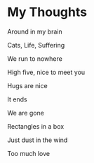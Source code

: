 # My Thoughts

Around in my brain

Cats, Life, Suffering

We run to nowhere

High five, nice to meet you

Hugs are nice

It ends

We are gone

Rectangles in a box

Just dust in the wind

Too much love
